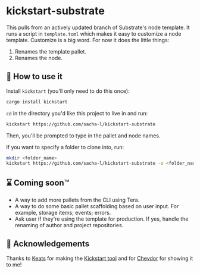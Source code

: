 # kickstart-substrate
This pulls from an actively updated branch of Substrate's node template. It
runs a script in `template.toml` which makes it easy to customize a node template. Customize is a big word. For now it does the little things: 
1. Renames the template pallet.
2. Renames the node.

## 🧐 How to use it

Install `kickstart` (you'll only need to do this once):
```rust
cargo install kickstart
```

`cd` in the directory you'd like this project to live in and run:

```bash
kickstart https://github.com/sacha-l/kickstart-substrate
```
Then, you'll be prompted to type in the pallet and node names.

If you want to specify a folder to clone into, run:

```bash
mkdir <folder_name>
kickstart https://github.com/sacha-l/kickstart-substrate -o <folder_name>
```

## ⌛ Coming soon™️
- A way to add more pallets from the CLI using Tera.
- A way to do some basic pallet scaffolding based on user input. For example, storage items; events; errors.
- Ask user if they're using the template for production. If yes, handle the renaming of author and project repositories.

## 🙏 Acknowledgements 
Thanks to [Keats](https://github.com/Keats) for making the [Kickstart tool](https://github.com/Keats/kickstart) and for [Chevdor](https://github.com/chevdor) for showing it to me!